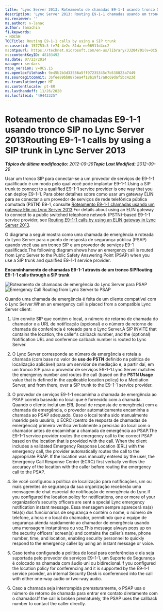 ```yaml
---
title: 'Lync Server 2013: Roteamento de chamadas E9-1-1 usando tronco SIP'
description: 'Lync Server 2013: Routing E9-1-1 chamadas usando um tronco SIP.'
ms.reviewer: ''
ms.author: v-lanac
author: lanachin
f1.keywords:
- NOCSH
TOCTitle: Routing E9-1-1 calls by using a SIP trunk
ms:assetid: 157753c3-fe74-4e2c-81da-ee06911d4cc2
ms:mtpsurl: https://technet.microsoft.com/en-us/library/JJ204701(v=OCS.15)
ms:contentKeyID: 48183492
ms.date: 07/23/2014
manager: serdars
mtps_version: v=OCS.15
ms.openlocfilehash: 9e45b2b3d33556a5ff97235345c7b538023a7449
ms.sourcegitcommit: 36fee89bb887bea4f18b19f17a8c69daf5bc423d
ms.translationtype: MT
ms.contentlocale: pt-BR
ms.lasthandoff: 11/26/2020
ms.locfileid: "49442325"
---
```

# <a name="routing-e9-1-1-calls-by-using-a-sip-trunk-in-lync-server-2013"></a><span data-ttu-id="efdf8-103">Roteamento de chamadas E9-1-1 usando tronco SIP no Lync Server 2013</span><span class="sxs-lookup"><span data-stu-id="efdf8-103">Routing E9-1-1 calls by using a SIP trunk in Lync Server 2013</span></span>

<div data-xmlns="http://www.w3.org/1999/xhtml">

<div class="topic" data-xmlns="http://www.w3.org/1999/xhtml" data-msxsl="urn:schemas-microsoft-com:xslt" data-cs="https://msdn.microsoft.com/">

<div data-asp="https://msdn2.microsoft.com/asp">



</div>

<div id="mainSection">

<div id="mainBody"><span data-ttu-id="efdf8-104">

<span> </span></span><span class="sxs-lookup"><span data-stu-id="efdf8-104">

<span> </span></span></span>

<span data-ttu-id="efdf8-105">_**Tópico da última modificação:** 2012-09-29_</span><span class="sxs-lookup"><span data-stu-id="efdf8-105">_**Topic Last Modified:** 2012-09-29_</span></span>

<span data-ttu-id="efdf8-106">Usar um tronco SIP para conectar-se a um provedor de serviços de E9-1-1 qualificado é um modo pelo qual você pode implantar E9-1-1.</span><span class="sxs-lookup"><span data-stu-id="efdf8-106">Using a SIP trunk to connect to a qualified E9-1-1 service provider is one way that you can deploy E9-1-1.</span></span> <span data-ttu-id="efdf8-107">Para obter detalhes sobre como usar um gateway ELIN para se conectar a um provedor de serviços de rede telefônica pública comutada (PSTN) E9-1, consulte [Roteamento E9-1-1 chamadas usando um gateway Elin no Lync Server 2013](lync-server-2013-routing-e9-1-1-calls-by-using-an-elin-gateway.md).</span><span class="sxs-lookup"><span data-stu-id="efdf8-107">For details about using an ELIN gateway to connect to a public switched telephone network (PSTN)-based E9-1-1 service provider, see [Routing E9-1-1 calls by using an ELIN gateway in Lync Server 2013](lync-server-2013-routing-e9-1-1-calls-by-using-an-elin-gateway.md).</span></span>

<span data-ttu-id="efdf8-108">O diagrama a seguir mostra como uma chamada de emergência é roteada do Lync Server para o ponto de resposta de segurança pública (PSAP) quando você usa um tronco SIP e um provedor de serviços E9-1 qualificado.</span><span class="sxs-lookup"><span data-stu-id="efdf8-108">The following diagram shows how an emergency call is routed from Lync Server to the Public Safety Answering Point (PSAP) when you use a SIP trunk and qualified E9-1-1 service provider.</span></span>

<span data-ttu-id="efdf8-109">**Encaminhamento de chamadas E9-1-1 através de um tronco SIP**</span><span class="sxs-lookup"><span data-stu-id="efdf8-109">**Routing E9-1-1 calls through a SIP trunk**</span></span>

<span data-ttu-id="efdf8-110">![Roteamento de chamadas de emergência do Lync Server para PSAP](images/JJ204701.0637a9d4-2ca7-438a-8ed0-19090a4b992d(OCS.15).jpg "Roteamento de chamadas de emergência do Lync Server para PSAP")</span><span class="sxs-lookup"><span data-stu-id="efdf8-110">![Emergency Call Routing from Lync Server to PSAP](images/JJ204701.0637a9d4-2ca7-438a-8ed0-19090a4b992d(OCS.15).jpg "Emergency Call Routing from Lync Server to PSAP")</span></span>

<span data-ttu-id="efdf8-111">Quando uma chamada de emergência é feita de um cliente compatível com o Lync Server:</span><span class="sxs-lookup"><span data-stu-id="efdf8-111">When an emergency call is placed from a compatible Lync Server client:</span></span>

1.  <span data-ttu-id="efdf8-112">Um convite SIP que contém o local, o número de retorno de chamada do chamador e a URL de notificação (opcional) e o número de retorno de chamada de conferência é roteado para o Lync Server.</span><span class="sxs-lookup"><span data-stu-id="efdf8-112">A SIP INVITE that contains the location, the caller's callback number, and the (optional) Notification URL and conference callback number is routed to Lync Server.</span></span>

2.  <span data-ttu-id="efdf8-113">O Lync Server corresponde ao número de emergência e roteia a chamada (com base no valor de **uso de PSTN** definido na política de localização aplicável) para um servidor de mediação e, a partir daí, em um tronco SIP para o provedor de serviços E9-1-1.</span><span class="sxs-lookup"><span data-stu-id="efdf8-113">Lync Server matches the emergency number and routes the call (based on the **PSTN Usage** value that is defined in the applicable location policy) to a Mediation Server, and from there, over a SIP trunk to the E9-1-1 service provider.</span></span>

3.  <span data-ttu-id="efdf8-p102">O provedor de serviços E9-1-1 encaminha a chamada de emergência ao PSAP correto baseado no local que é fornecido com a chamada. Quando o cliente inclui um ERL (local de resposta de emergência) com a chamada de emergência, o provedor automaticamente encaminha a chamada ao PSAP adequado. Caso o local tenha sido manualmente inserido pelo usuário, o ECRC (centro de resposta de chamadas de emergência) primeiro verifica verbalmente a precisão do local com o chamador antes de encaminhar a chamada de emergência ao PSAP.</span><span class="sxs-lookup"><span data-stu-id="efdf8-p102">The E9-1-1 service provider routes the emergency call to the correct PSAP based on the location that is provided with the call. When the client includes a validated Emergency Response Location (ERL) with the emergency call, the provider automatically routes the call to the appropriate PSAP. If the location was manually entered by the user, the Emergency Call Response Center (ECRC) first verbally verifies the accuracy of the location with the caller before routing the emergency call to the PSAP.</span></span>

4.  <span data-ttu-id="efdf8-117">Se você configurou a política de localização para notificações, um ou mais gerentes de segurança da sua organização receberão uma mensagem de chat especial de notificação de emergência do Lync.</span><span class="sxs-lookup"><span data-stu-id="efdf8-117">If you configured the location policy for notifications, one or more of your organization’s security officers are sent a special Lync emergency notification instant message.</span></span> <span data-ttu-id="efdf8-118">Essa mensagem sempre aparecerá na(s) tela(s) dos funcionários de segurança e contém o nome, o número de telefone, a hora e o local do chamador, permitindo que a equipe de segurança atenda rapidamente ao chamador de emergência usando uma mensagem instantânea ou voz.</span><span class="sxs-lookup"><span data-stu-id="efdf8-118">This message always pops up on the security officers’ screen(s) and contains the caller’s name, phone number, time, and location, enabling security personnel to quickly respond to the emergency caller by using an instant message or voice.</span></span>

5.  <span data-ttu-id="efdf8-119">Caso tenha configurado a política de local para conferências e ela seja suportada pelo provedor de serviços E9-1-1, um Suporte de Segurança é colocado na chamada com áudio uni ou bidirecional.</span><span class="sxs-lookup"><span data-stu-id="efdf8-119">If you configured the location policy for conferencing and it is supported by the E9-1-1 service provider, an internal Security Desk is conferenced into the call with either one-way audio or two-way audio.</span></span>

6.  <span data-ttu-id="efdf8-120">Caso a chamada seja interrompida prematuramente, o PSAP usa o número de retorno de chamada para entrar em contato diretamente com o chamador.</span><span class="sxs-lookup"><span data-stu-id="efdf8-120">If the call is broken prematurely, the PSAP uses the callback number to contact the caller directly.</span></span>

<span data-ttu-id="efdf8-121"></div>

<span> </span>

</div>

</div>

</span><span class="sxs-lookup"><span data-stu-id="efdf8-121"></div>

<span> </span>

</div>

</div>

</span></span></div>

